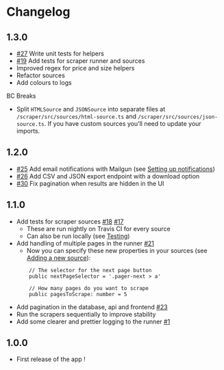 # Changelog

## 1.3.0
- [#27](https://github.com/tamarasaurus/immo-feed/issues/27) Write unit tests for helpers
- [#19](https://github.com/tamarasaurus/immo-feed/issues/19) Add tests for scraper runner and sources
- Improved regex for price and size helpers
- Refactor sources
- Add colours to logs

BC Breaks
- Split `HTMLSource` and `JSONSource` into separate files at `/scraper/src/sources/html-source.ts` and `/scraper/src/sources/json-source.ts`. If you have custom sources you'll need to update your imports.

## 1.2.0
- [#25](https://github.com/tamarasaurus/immo-feed/issues/25) Add email notifications with Mailgun (see [Setting up notifications](https://github.com/tamarasaurus/immo-feed#setting-up-notifications))
- [#26](https://github.com/tamarasaurus/immo-feed/issues/26) Add CSV and JSON export endpoint with a download option
- [#30](https://github.com/tamarasaurus/immo-feed/issues/30) Fix pagination when results are hidden in the UI

## 1.1.0
- Add tests for scraper sources [#18](https://github.com/tamarasaurus/immo-feed/issues/18) [#17](https://github.com/tamarasaurus/immo-feed/issues/17)
    - These are run nightly on Travis CI for every source
    - Can also be run locally (see [Testing](https://github.com/tamarasaurus/immo-feed#testing))
- Add handling of multiple pages in the runner [#21](https://github.com/tamarasaurus/immo-feed/issues/21)
    - Now you can specify these new properties in your sources (see [Adding a new source](https://github.com/tamarasaurus/immo-feed#adding-a-new-scraper-source)):
    ```
        // The selector for the next page button
        public nextPageSelector = '.pager-next > a'

        // How many pages do you want to scrape
        public pagesToScrape: number = 5
    ```
- Add pagination in the database, api and frontend [#23](https://github.com/tamarasaurus/immo-feed/issues/23)
- Run the scrapers sequentially to improve stability
- Add some clearer and prettier logging to the runner [#1](https://github.com/tamarasaurus/immo-feed/issues/30)

## 1.0.0
- First release of the app !

